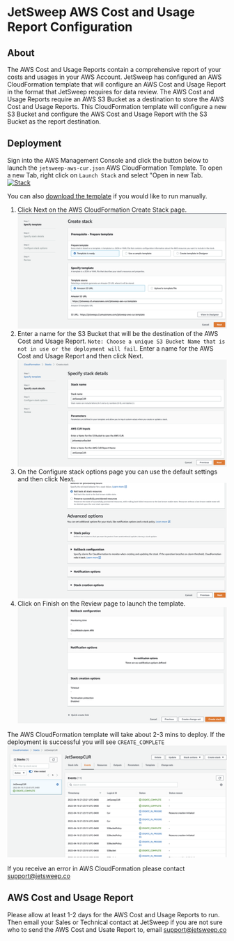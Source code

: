 # JetSweep AWS Cost and Usage Report Configuration  

## About
The AWS Cost and Usage Reports contain a comprehensive report of your costs and usages in your AWS Account. JetSweep
has configured an AWS CloudFormation template that will configure an AWS Cost and Usage Report in the format that 
JetSweep requires for data review.  The AWS Cost and Usage Reports require an AWS S3 Bucket as a destination to store
the AWS Cost and Usage Reports.  This CloudFormation template will configure a new S3 Bucket and configure the AWS
Cost and Usage Report with the S3 Bucket as the report destination.   

## Deployment
Sign into the AWS Management Console and click the button below to launch the `jetsweep-aws-cur.json` AWS 
CloudFormation Template.  To open a new Tab, right click on `Launch Stack` and select "Open in new Tab.  
[![Stack](https://s3.amazonaws.com/cloudformation-examples/cloudformation-launch-stack.png)](https://console.aws.amazon.com/cloudformation/home?region=us-east-1#/stacks/new?stackName=JetSweepCUR&templateURL=https://jetsweep.s3.amazonaws.com/jetsweep-aws-cur.template)

You can also [download the template](https://github.com/bmacdonald-jetsweep/JetSweepCur/blob/main/jetsweep-aws-cur.jsonn) if you would like
to run manually.

1.  Click Next on the AWS CloudFormation Create Stack page.  
![Alt text](https://github.com/bmacdonald-jetsweep/JetSweepCur/blob/main/images/cf-create-stack.png)  
2.  Enter a name for the S3 Bucket that will be the destination of the AWS Cost and Usage Report.  `Note: Choose a unique S3 Bucket Name that is not in use or the deployment will fail`.  Enter a name for the AWS Cost and Usage Report and then click Next.  
![Alt text](https://github.com/bmacdonald-jetsweep/JetSweepCur/blob/main/images/cf-stack-details.png)  
3.  On the Configure stack options page you can use the default settings and then click Next.  
![Alt text](https://github.com/bmacdonald-jetsweep/JetSweepCur/blob/main/images/cf-stack-options.png)  
4.  Click on Finish on the Review page to launch the template.  
![Alt text](https://github.com/bmacdonald-jetsweep/JetSweepCur/blob/main/images/cf-stack-review.png)  

The AWS CloudFormation template will take about 2-3 mins to deploy.  If the deployment is successful you will see `CREATE_COMPLETE`  
![Alt text](https://github.com/bmacdonald-jetsweep/JetSweepCur/blob/main/images/cf-create-complete.png)  

If you receive an error in AWS CloudFormation please contact support@jetsweep.co  

## AWS Cost and Usage Report  
Please allow at least 1-2 days for the AWS Cost and Usage Reports to run.  Then email your Sales or Technical contact at JetSweep 
if you are not sure who to send the AWS Cost and Usate Report to, email support@jetsweep.co 